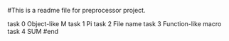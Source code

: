 #This is  a readme file for preprocessor project.

task 0 Object-like M
task 1 Pi
task 2 File name
task 3 Function-like macro
task 4 SUM
#end
